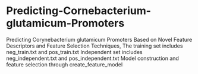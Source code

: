 # Predicting-Cornebacterium-glutamicum-Promoters
Predicting Corynebacterium glutamicum Promoters Based on Novel Feature Descriptors and Feature Selection Techniques,
The training set includes neg_train.txt and pos_train.txt
Independent set includes neg_independent.txt and pos_independent.txt
Model construction and feature selection through create_feature_model
